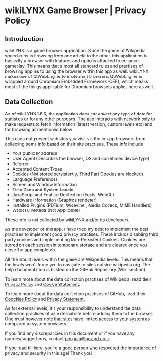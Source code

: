 # wikiLYNX Game Browser | Privacy Policy

## Introduction

wikiLYNX is a game browser application. Since the game of Wikipedia speed-runs is browsing from one article to the other, this application is basically a browser with features and options attached to enhance gameplay. This means that almost all standard rules and practises of browsing applies to using the browser within this app as well.
wikiLYNX makes use of QtWebEngine to implement browsers. QtWebEngine is wrapped around Chromium Embedded Framework (CEF), which means most of the things applicable for Chromium browsers applies here as well.

## Data Collection

As of wikiLYNX 1.5.6, the application *does not collect* any type of data for statistics or for any other purposes. The app interacts with network only to make requests to fetch information (latest version, custom levels etc) and for browsing as mentioned below.

This does not prevent websites you visit via the in-app browsers from collecting some info based on their site practises. These info include

- Your public IP address
- User Agent (Describes the browser, OS and sometimes device type)
- Referrer
- Accepted Content Types
- Cookies (Not stored persistently, Third Part Cookies are blocked)
- Language Preferences
- Screen and Window Information
- Time Zone and System Locale
- JavaScript and Feature Dectection (Fonts, WebGL)
- Hardware Information (Graphics renderer)
- Installed Plugins (PDFium, Widevine , Media Codecs, MIME Handlers)
- WebRTC Metada (Not Applicable)

These info is not collected by wikiLYNX and/or its developers.

As the developer of this app, I have tried my best to implement the best practises to implement good privacy practises. These include disabling third party cookies and implementing Non-Persistent Cookies. Cookies are stored on each session in temporary storage and are cleared once you close the app completely.

All the inbuilt levels within the game are Wikipedia levels. This means that the levels won't force you to navigate to sites outside wikipedia.org. The help documentation is hosted on the GitHub Repository (Wiki section).

To learn more about the data collection practises of Wikipedia, read their [Privacy Policy](https://foundation.wikimedia.org/wiki/Policy:Privacy_policy) and [Cookie Statement](https://foundation.wikimedia.org/wiki/Policy:Cookie_statement).

To learn more about the data collection practises of GitHub, read their [Coockies Policy](https://docs.github.com/en/site-policy/privacy-policies/github-cookies) and [Privacy Statement](https://docs.github.com/en/site-policy/privacy-policies/github-general-privacy-statement).

As for external levels, it's your responsibility to understand the data collection practises of an external site before adding them to the browser. One must however note that sites have limited access to your system as compared to system browsers.

If you find any discrepancies in this document or if you have any queries/suggestions, contact [penguin@pcland.co.in](mailto:penguin@pcland.co.in).

If you read till here, you're a good person who respected the importance of privacy and security in this age! Thank you!
